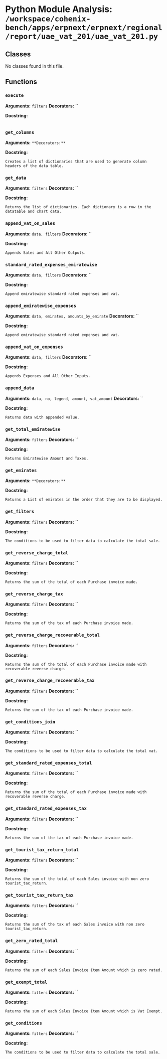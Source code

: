 # Python Module Analysis: `/workspace/cohenix-bench/apps/erpnext/erpnext/regional/report/uae_vat_201/uae_vat_201.py`

## Classes

No classes found in this file.


## Functions

### `execute`
**Arguments:** `filters`
**Decorators:** ``

**Docstring:**
```

```
### `get_columns`
**Arguments:** ``
**Decorators:** ``

**Docstring:**
```
Creates a list of dictionaries that are used to generate column headers of the data table.
```
### `get_data`
**Arguments:** `filters`
**Decorators:** ``

**Docstring:**
```
Returns the list of dictionaries. Each dictionary is a row in the datatable and chart data.
```
### `append_vat_on_sales`
**Arguments:** `data, filters`
**Decorators:** ``

**Docstring:**
```
Appends Sales and All Other Outputs.
```
### `standard_rated_expenses_emiratewise`
**Arguments:** `data, filters`
**Decorators:** ``

**Docstring:**
```
Append emiratewise standard rated expenses and vat.
```
### `append_emiratewise_expenses`
**Arguments:** `data, emirates, amounts_by_emirate`
**Decorators:** ``

**Docstring:**
```
Append emiratewise standard rated expenses and vat.
```
### `append_vat_on_expenses`
**Arguments:** `data, filters`
**Decorators:** ``

**Docstring:**
```
Appends Expenses and All Other Inputs.
```
### `append_data`
**Arguments:** `data, no, legend, amount, vat_amount`
**Decorators:** ``

**Docstring:**
```
Returns data with appended value.
```
### `get_total_emiratewise`
**Arguments:** `filters`
**Decorators:** ``

**Docstring:**
```
Returns Emiratewise Amount and Taxes.
```
### `get_emirates`
**Arguments:** ``
**Decorators:** ``

**Docstring:**
```
Returns a List of emirates in the order that they are to be displayed.
```
### `get_filters`
**Arguments:** `filters`
**Decorators:** ``

**Docstring:**
```
The conditions to be used to filter data to calculate the total sale.
```
### `get_reverse_charge_total`
**Arguments:** `filters`
**Decorators:** ``

**Docstring:**
```
Returns the sum of the total of each Purchase invoice made.
```
### `get_reverse_charge_tax`
**Arguments:** `filters`
**Decorators:** ``

**Docstring:**
```
Returns the sum of the tax of each Purchase invoice made.
```
### `get_reverse_charge_recoverable_total`
**Arguments:** `filters`
**Decorators:** ``

**Docstring:**
```
Returns the sum of the total of each Purchase invoice made with recoverable reverse charge.
```
### `get_reverse_charge_recoverable_tax`
**Arguments:** `filters`
**Decorators:** ``

**Docstring:**
```
Returns the sum of the tax of each Purchase invoice made.
```
### `get_conditions_join`
**Arguments:** `filters`
**Decorators:** ``

**Docstring:**
```
The conditions to be used to filter data to calculate the total vat.
```
### `get_standard_rated_expenses_total`
**Arguments:** `filters`
**Decorators:** ``

**Docstring:**
```
Returns the sum of the total of each Purchase invoice made with recoverable reverse charge.
```
### `get_standard_rated_expenses_tax`
**Arguments:** `filters`
**Decorators:** ``

**Docstring:**
```
Returns the sum of the tax of each Purchase invoice made.
```
### `get_tourist_tax_return_total`
**Arguments:** `filters`
**Decorators:** ``

**Docstring:**
```
Returns the sum of the total of each Sales invoice with non zero tourist_tax_return.
```
### `get_tourist_tax_return_tax`
**Arguments:** `filters`
**Decorators:** ``

**Docstring:**
```
Returns the sum of the tax of each Sales invoice with non zero tourist_tax_return.
```
### `get_zero_rated_total`
**Arguments:** `filters`
**Decorators:** ``

**Docstring:**
```
Returns the sum of each Sales Invoice Item Amount which is zero rated.
```
### `get_exempt_total`
**Arguments:** `filters`
**Decorators:** ``

**Docstring:**
```
Returns the sum of each Sales Invoice Item Amount which is Vat Exempt.
```
### `get_conditions`
**Arguments:** `filters`
**Decorators:** ``

**Docstring:**
```
The conditions to be used to filter data to calculate the total sale.
```

